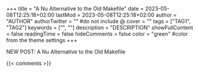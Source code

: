 +++
title = "A Nu Alternative to the Old Makefile"
date =  2023-05-08T12:25:18+02:00
lastMod =  2023-05-08T12:25:18+02:00
author = "AUTHOR"
authorTwitter = "" #do not include @
cover = ""
tags = ["TAG1", "TAG2"]
keywords = ["", ""]
description = "DESCRIPTION"
showFullContent = false
readingTime = false
hideComments = false
color = "green" #color from the theme settings
+++

NEW POST: A Nu Alternative to the Old Makefile

{{< comments >}}
